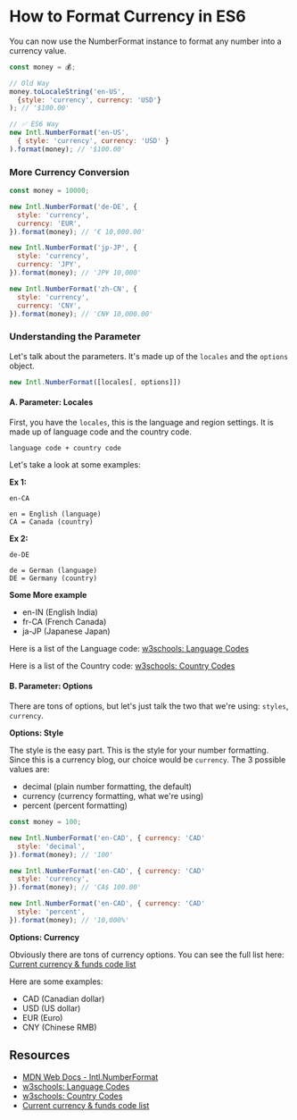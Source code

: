 # How to Format Currency in ES6

You can now use the NumberFormat instance to format any number into a currency value.

```javascript
const money = 💰;

// Old Way
money.toLocaleString('en-US',
  {style: 'currency', currency: 'USD'}
); // '$100.00'

// ✅ ES6 Way
new Intl.NumberFormat('en-US',
  { style: 'currency', currency: 'USD' }
).format(money); // '$100.00'
```

### More Currency Conversion

```javascript
const money = 10000;

new Intl.NumberFormat('de-DE', {
  style: 'currency',
  currency: 'EUR',
}).format(money); // '€ 10,000.00'

new Intl.NumberFormat('jp-JP', {
  style: 'currency',
  currency: 'JPY',
}).format(money); // 'JP¥ 10,000'

new Intl.NumberFormat('zh-CN', {
  style: 'currency',
  currency: 'CNY',
}).format(money); // 'CN¥ 10,000.00'
```

### Understanding the Parameter

Let's talk about the parameters. It's made up of the `locales` and the `options` object.

```javascript
new Intl.NumberFormat([locales[, options]])
```

#### A. Parameter: Locales

First, you have the `locales`, this is the language and region settings. It is made up of language code and the country code.

```
language code + country code
```

Let's take a look at some examples:

**Ex 1:**

```
en-CA

en = English (language)
CA = Canada (country)
```

**Ex 2:**

```
de-DE

de = German (language)
DE = Germany (country)
```

**Some More example**

- en-IN (English India)
- fr-CA (French Canada)
- ja-JP (Japanese Japan)

Here is a list of the Language code:
[w3schools: Language Codes](https://www.w3schools.com/tags/ref_language_codes.asp)

Here is a list of the Country code:
[w3schools: Country Codes](https://www.w3schools.com/tags/ref_country_codes.asp)

#### B. Parameter: Options

There are tons of options, but let's just talk the two that we're using: `styles`, `currency`.

**Options: Style**

The style is the easy part. This is the style for your number formatting. Since this is a currency blog, our choice would be `currency`. The 3 possible values are:

- decimal (plain number formatting, the default)
- currency (currency formatting, what we're using)
- percent (percent formatting)

```javascript
const money = 100;

new Intl.NumberFormat('en-CAD', { currency: 'CAD'
  style: 'decimal',
}).format(money); // '100'

new Intl.NumberFormat('en-CAD', { currency: 'CAD'
  style: 'currency',
}).format(money); // 'CA$ 100.00'

new Intl.NumberFormat('en-CAD', { currency: 'CAD'
  style: 'percent',
}).format(money); // '10,000%'
```

**Options: Currency**

Obviously there are tons of currency options. You can see the full list here:
[Current currency & funds code list](https://www.currency-iso.org/en/home/tables/table-a1.html)

Here are some examples:

- CAD (Canadian dollar)
- USD (US dollar)
- EUR (Euro)
- CNY (Chinese RMB)

## Resources

- [MDN Web Docs - Intl.NumberFormat](https://developer.mozilla.org/en-US/docs/Web/JavaScript/Reference/Global_Objects/NumberFormat)
- [w3schools: Language Codes](https://www.w3schools.com/tags/ref_language_codes.asp)
- [w3schools: Country Codes](https://www.w3schools.com/tags/ref_country_codes.asp)
- [Current currency & funds code list](https://www.currency-iso.org/en/home/tables/table-a1.html)
